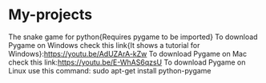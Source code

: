 # My-projects
The snake game for python{Requires pygame to be imported}
To download Pygame on Windows check this link{It shows a tutorial for Windows}:https://youtu.be/AdUZArA-kZw
To download Pygame on Mac check this link:https://youtu.be/E-WhAS6qzsU
To download Pygame on Linux use this command:
    sudo apt-get install python-pygame
